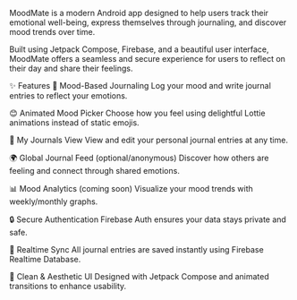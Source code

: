 MoodMate is a modern Android app designed to help users track their emotional well-being, express themselves through journaling, and discover mood trends over time.

Built using Jetpack Compose, Firebase, and a beautiful user interface, MoodMate offers a seamless and secure experience for users to reflect on their day and share their feelings.

✨ Features
📝 Mood-Based Journaling
Log your mood and write journal entries to reflect your emotions.

😊 Animated Mood Picker
Choose how you feel using delightful Lottie animations instead of static emojis.

📅 My Journals View
View and edit your personal journal entries at any time.

🌍 Global Journal Feed (optional/anonymous)
Discover how others are feeling and connect through shared emotions.

📊 Mood Analytics (coming soon)
Visualize your mood trends with weekly/monthly graphs.

🔒 Secure Authentication
Firebase Auth ensures your data stays private and safe.

💾 Realtime Sync
All journal entries are saved instantly using Firebase Realtime Database.

🎨 Clean & Aesthetic UI
Designed with Jetpack Compose and animated transitions to enhance usability.

